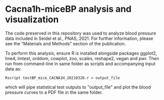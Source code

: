 # Cacna1h-miceBP analysis and visualization

The code preserved in this repository was used to analyze blood pressure data included in Seidel et al., PNAS, 2021. For further information, please see the “Materials and Methods” section of the publication.

To perform this analysis, ensure R is installed alongside packages ggplot2, lme4, lmtest, orddom, cowplot, zoo, scales, reshape2, vegan and pwr. Then run from command-line in same folder as scripts and accompanying input data as:

    Rscript testBP_mice_CACNA1H_20210320.r > output_file

which will pipe statistical test outputs to "output_file" and plot the blood pressure curves to a PDF file in the same folder.
